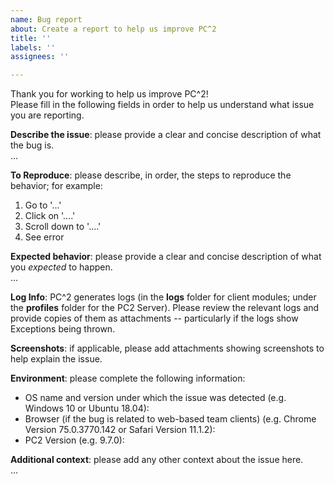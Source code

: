 ```yaml
---
name: Bug report
about: Create a report to help us improve PC^2
title: ''
labels: ''
assignees: ''

---
```


Thank you for working to help us improve PC^2!  
Please fill in the following fields in order to help us understand what issue you are reporting.

**Describe the issue**: please provide a clear and concise description of what the bug is.  
...

**To Reproduce**: please describe, in order, the steps to reproduce the behavior; for example:
1. Go to '...'
2. Click on '....'
3. Scroll down to '....'
4. See error

**Expected behavior**: please provide a clear and concise description of what you *expected* to happen.  
...

**Log Info**:  PC^2 generates logs (in the **logs** folder for client modules; under the **profiles** folder for the PC2 Server).  Please review the relevant logs and provide copies of them as attachments -- particularly if the logs show Exceptions being thrown.  

**Screenshots**:  if applicable, please add attachments showing screenshots to help explain the issue.

**Environment**: please complete the following information:
 - OS name and version under which the issue was detected (e.g. Windows 10 or Ubuntu 18.04):
 - Browser (if the bug is related to web-based team clients) (e.g. Chrome Version 75.0.3770.142 or Safari Version 11.1.2):
 - PC2 Version (e.g. 9.7.0):  

**Additional context**: please add any other context about the issue here.  
...
